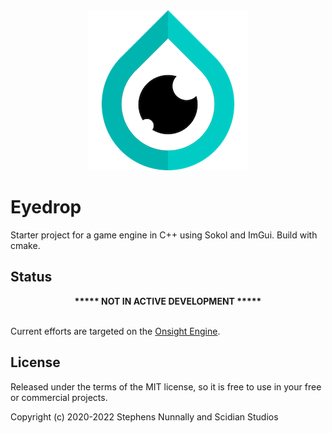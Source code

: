 <div align="center">
<img src="./assets/icon/eye256.png" alt="Eyedrop Engine"/>
</div>

# Eyedrop

Starter project for a game engine in C++ using Sokol and ImGui. Build with cmake.

## Status

<div align="center"><b>***** NOT IN ACTIVE DEVELOPMENT *****</b></div>
<br>

Current efforts are targeted on the [Onsight Engine](https://github.com/onsightengine).

## License

Released under the terms of the MIT license, so it is free to use in your free or commercial projects.

Copyright (c) 2020-2022 Stephens Nunnally and Scidian Studios
